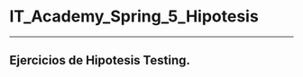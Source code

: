 # IT_Academy_Spring_5_Hipotesis
_______________________________
## Ejercicios de Hipotesis Testing.
